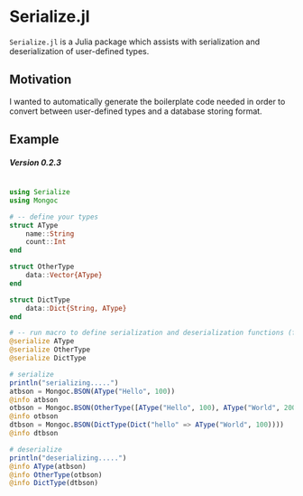 # Serialize.jl

`Serialize.jl` is a Julia package which assists with serialization and deserialization of user-defined types.


## Motivation

I wanted to automatically generate the boilerplate code needed in order to convert between user-defined types and a database storing format.

## Example
##### Version 0.2.3

```julia

using Serialize
using Mongoc

# -- define your types
struct AType
    name::String
    count::Int
end

struct OtherType
    data::Vector{AType}
end

struct DictType
    data::Dict{String, AType}
end

# -- run macro to define serialization and deserialization functions (for MongoDB only at this time)
@serialize AType
@serialize OtherType
@serialize DictType

# serialize
println("serializing.....")
atbson = Mongoc.BSON(AType("Hello", 100))
@info atbson
otbson = Mongoc.BSON(OtherType([AType("Hello", 100), AType("World", 200)]))
@info otbson
dtbson = Mongoc.BSON(DictType(Dict("hello" => AType("World", 100))))
@info dtbson

# deserialize
println("deserializing.....")
@info AType(atbson)
@info OtherType(otbson)
@info DictType(dtbson)

```

